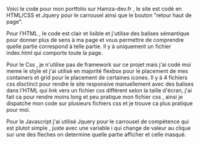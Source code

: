Voici le code pour mon portfolio sur Hamza-dev.fr , le site est codé en HTML/CSS et Jquery pour le carrousel ainsi que le bouton "retour haut de page".


Pour l'HTML , le code est clair et lisible et j'utilise des balises sémantique pour donner plus de sens à ma page et vous permettre de comprendre quelle partie correspond
à telle partie.
Il y à uniquement un fichier index.html qui comporte toute la page.


Pour le Css , je n'utilise pas de framework sur ce projet mais j'ai codé moi meme le style et j'ai utilisé en majorité flexbox pour le placement de mes containers et grid pour le placement de certaines icones.
Il y à 4 fichiers css disctinct pour rendre le site responsive manuellement avec des balises dans l'HTML qui link vers un fichier css différent selon la taille d'écran, j'ai fait ca pour rendre moins long et peu pratique mon fichier css , ainsi je dispatche mon code sur plusieurs fichiers css et je trouve ca plus pratique pour moi.


Pour le Javascript j'ai utilisé Jquery pour le carrousel de compétence qui est plutot simple , juste avec une variable i qui change de valeur au clique sur une des fleches on determine quelle partie afficher et celle masqué.
